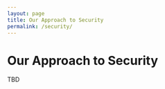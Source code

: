 ```yaml
---
layout: page
title: Our Approach to Security
permalink: /security/
---
```


# Our Approach to Security

TBD 
